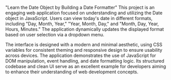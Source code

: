 "Learn the Date Object by Building a Date Formatter"
This project is an engaging web application focused on understanding and utilizing the Date object in JavaScript. Users can view today's date in different formats, including "Day, Month, Year," "Year, Month, Day," and "Month, Day, Year, Hours, Minutes." The application dynamically updates the displayed format based on user selection via a dropdown menu.

The interface is designed with a modern and minimal aesthetic, using CSS variables for consistent theming and responsive design to ensure usability across devices. The application demonstrates the use of JavaScript for DOM manipulation, event handling, and date formatting logic. Its structured codebase and clean UI serve as an excellent example for developers aiming to enhance their understanding of web development concepts.
